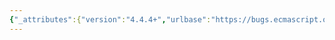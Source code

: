 ```yaml
---
{"_attributes":{"version":"4.4.4+","urlbase":"https://bugs.ecmascript.org/","maintainer":"dherman@mozilla.com"},"bug":{"bug_id":3650,"creation_ts":"2015-01-23 15:07:00 -0800","short_desc":"22.1.3.17 Array.prototype.push: Incorrect bounds check","delta_ts":"2015-02-02 18:39:02 -0800","product":"Draft for 6th Edition","component":"technical issue","version":"Rev 31: January 15, 2015 Draft","rep_platform":"All","op_sys":"All","bug_status":"RESOLVED","resolution":"FIXED","priority":"Normal","bug_severity":"normal","everconfirmed":true,"reporter":{"uid":"andrebargull","name":"André Bargull"},"assigned_to":{"uid":"allen","name":"Allen Wirfs-Brock"},"long_desc":[{"commentid":11661,"comment_count":0,"who":{"uid":"andrebargull","name":"André Bargull"},"bug_when":"2015-01-23 15:07:08 -0800","thetext":"22.1.3.17 Array.prototype.push ( ...items )\n\n\nStep 7: Change \"≥\" to \">\"."},{"commentid":11667,"comment_count":1,"who":{"uid":"allen","name":"Allen Wirfs-Brock"},"bug_when":"2015-01-23 15:20:08 -0800","thetext":"fixed in rev32 editor's draft"},{"commentid":12026,"comment_count":2,"who":{"uid":"allen","name":"Allen Wirfs-Brock"},"bug_when":"2015-02-02 18:39:02 -0800","thetext":"fixed in rev32 draft"}]}}
---
```

